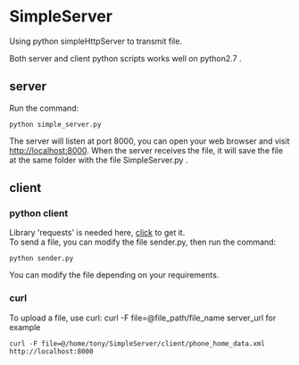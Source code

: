 # SimpleServer
Using python simpleHttpServer to transmit file.

Both server and client python scripts works well on python2.7 .
## server
Run the command:
```
python simple_server.py
```
The server will listen at port 8000, you can open your web browser and visit <http://localhost:8000>.
When the server receives the file, it will save the file at the same folder with the file SimpleServer.py .
## client
### python client
Library 'requests' is needed here, [click](http://docs.python-requests.org/en/master/user/install/#install) to get it.  
To send a file, you can modify the file sender.py, then run the command:
```
python sender.py
```

You can modify the file depending on your requirements.
### curl 
To upload a file, use curl: curl -F file=@file_path/file_name server_url
for example
```
curl -F file=@/home/tony/SimpleServer/client/phone_home_data.xml http://localhost:8000
```